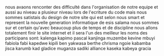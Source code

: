 nous avaons renconter des difficulté dans l'organisation de notre equipe et aussi au niveau a plusieur niveau lors de l'ecriture du code mais nous sommes satistais 
du design de notre site qui est selon nous smart et represent la nouvelle generation informatique de esis salama nous sommes sur et certain qu'avec beaucoup plus de temps 
et de discipline nous allons totalement finir le site internet et il sera l'un des meilleur
les noms des participans sont:
kalenga kapimo pascal
kanjinga muzembe kevine
mbuyi fabiola fabi
kapedwe kipili ben
yakwasa berthe chrisma
ngoie kabamba jisca
karumb kad gladice
muganza sadiki alliance
kaseka kabeya gracia
